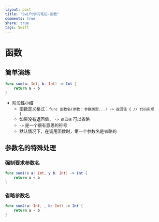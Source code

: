 ```yaml
---
layout: post
title: "Swift学习笔记-函数"
comments: true
share: true
tags: Swift
---
```


# 函数

## 简单演练

```swift
func sum(a: Int, b: Int) -> Int {
    return a + b
}
```

* 阶段性小结
    * 函数定义格式：`func 函数名(参数: 参数类型...) -> 返回值 { // 代码实现 }`
    * 如果没有返回值， `-> 返回值` 可以省略
    * `->` 是一个很有意思的符号
    * 默认情况下，在调用函数时，第一个参数名是省略的

## 参数名的特殊处理

### 强制要求参数名

```swift
func sum1(x a: Int, y b: Int) -> Int {
    return a + b
}
```

### 省略参数名

```swift
func sum2(a: Int, _ b: Int) -> Int {
    return a + b
}
```




